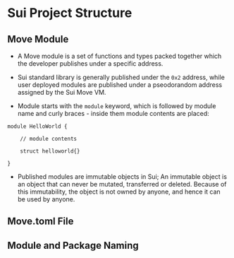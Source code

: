 # Sui Project Structure 

## Move Module

- A Move module is a set of functions and types packed together which the developer publishes under a specific address. 

- Sui standard library is generally published under the `0x2` address, while user deployed modules are published under a pseodorandom address assigned by the Sui Move VM. 

- Module starts with the `module` keyword, which is followed by module name and curly braces - inside them module contents are placed:

```
module HelloWorld {

    // module contents

    struct helloworld{}

}
```

- Published modules are immutable objects in Sui; An immutable object is an object that can never be mutated, transferred or deleted. Because of this immutability, the object is not owned by anyone, and hence it can be used by anyone.

## Move.toml File



## Module and Package Naming
